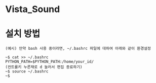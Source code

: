 # Vista_Sound

# 설치 방법



```
(예시) 만약 bash 사용 중이라면, ~/.bashrc 파일에 대하여 아래와 같이 환경설정 

~$ cat >> ~/.bashrc
PYTHON_PATH=$PYTHON_PATH:/home/your_id/
(컨트롤키 누른채로 d 눌러서 편집 종료하기)
~$ source ~/.bashrc
~$ 
```
